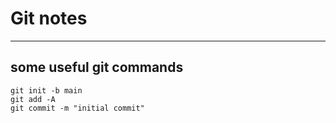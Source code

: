 # Git notes
____

## some useful git commands
```
git init -b main
git add -A
git commit -m "initial commit"
```
